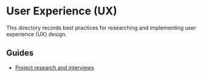 # User Experience (UX)

This directory records best practices for researching and implementing user experience (UX) design.

## Guides

- [Project research and interviews](project-research-and-interviews.md)

